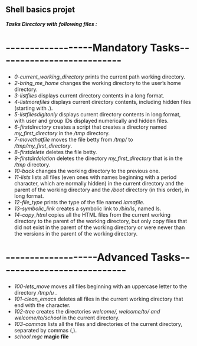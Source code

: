 ## Shell basics projet
___Tasks Directory with following files :___

# ------------------Mandatory Tasks--------------------------

- *0-current_working_directory* prints the current path working directory.
- *2-bring_me_home* changes the working directory to the user’s home directory.
- *3-listfiles* displays current directory contents in a long format.
- *4-listmorefiles* displays current directory contents, including hidden files (starting with .).
- *5-listfilesdigitonly* displays current directory contents in long format, with user and group IDs displayed numerically and hidden files.
- *6-firstdirectory* creates a script that creates a directory named *my_first_directory* in the _/tmp_ directory.
- _7-movethatfile_ moves the file betty from _/tmp/_ to */tmp/my_first_directory*.
- _8-firstdelete_ deletes the file betty.
- _9-firstdirdeletion_ deletes the directory *my_first_directory* that is in the */tmp* directory.
- _10-back_ changes the working directory to the previous one.
- _11-lists_ lists all files (even ones with names beginning with a period character, which are normally hidden) in the current directory and the parent of the working directory and the _/boot_ directory (in this order), in long format.
- *12-file_type* prints the type of the file named _iamafile_.
- *13-symbolic_link* creates a symbolic link to _/bin/ls_, named ls.
- *14-copy_html* copies all the HTML files from the current working directory to the parent of the working directory, but only copy files that did not exist in the parent of the working directory or were newer than the versions in the parent of the working directory.

# -------------------Advanced Tasks---------------------------

- *100-lets_move* moves all files beginning with an uppercase letter to the directory _/tmp/u_ .
- *101-clean_emacs* deletes all files in the current working directory that end with the character.
- *102-tree* creates the directories _welcome/, welcome/to/ and welcome/to/school_ in the current directory.
- *103-commas* lists all the files and directories of the current directory, separated by commas (,).
- *school.mgc* __magic file__
